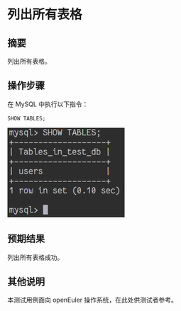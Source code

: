 # 列出所有表格

## 摘要

列出所有表格。

## 操作步骤

在 MySQL 中执行以下指令：

```
SHOW TABLES;
```

![列出所有表格-1](./img/列出所有表格-1.png)

## 预期结果

列出所有表格成功。

## 其他说明

本测试用例面向 openEuler 操作系统，在此处供测试者参考。

